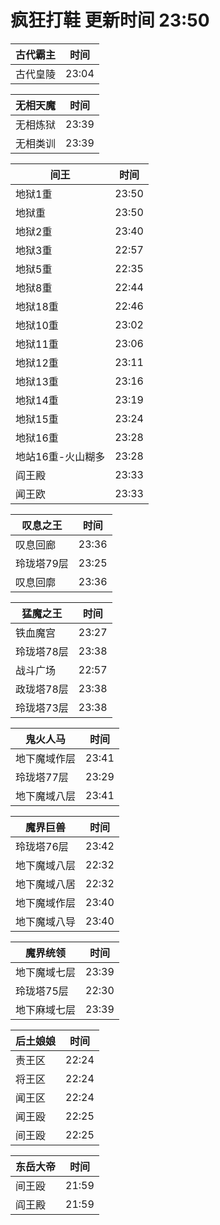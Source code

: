 # 疯狂打鞋 更新时间 23:50

| 古代霸主   | 时间    |
|--------|-------|
| 古代皇陵 | 23:04 |

| 无相天魔   | 时间    |
|--------|-------|
| 无相炼狱 | 23:39 |
| 无相类训 | 23:39 |

| 间王   | 时间    |
|--------|-------|
| 地狱1重 | 23:50 |
| 地狱重 | 23:50 |
| 地狱2重 | 23:40 |
| 地狱3重 | 22:57 |
| 地狱5重 | 22:35 |
| 地狱8重 | 22:44 |
| 地狱18重 | 22:46 |
| 地狱10重 | 23:02 |
| 地狱11重 | 23:06 |
| 地狱12重 | 23:11 |
| 地狱13重 | 23:16 |
| 地狱14重 | 23:19 |
| 地狱15重 | 23:24 |
| 地狱16重 | 23:28 |
| 地站16重-火山糊多 | 23:28 |
| 阎王殿 | 23:33 |
| 闻王欧 | 23:33 |

| 叹息之王   | 时间    |
|--------|-------|
| 叹息回廊 | 23:36 |
| 玲珑塔79层 | 23:25 |
| 叹息回廓 | 23:36 |

| 猛魔之王   | 时间    |
|--------|-------|
| 铁血魔宫 | 23:27 |
| 玲珑塔78层 | 23:38 |
| 战斗广场 | 22:57 |
| 政珑塔78层 | 23:38 |
| 玲珑塔73层 | 23:38 |

| 鬼火人马   | 时间    |
|--------|-------|
| 地下魔域作层 | 23:41 |
| 玲珑塔77层 | 23:29 |
| 地下魔域八层 | 23:41 |

| 魔界巨兽   | 时间    |
|--------|-------|
| 玲珑塔76层 | 23:42 |
| 地下魔域八层 | 22:32 |
| 地下魔域八居 | 22:32 |
| 地下魔域作层 | 23:40 |
| 地下魔域八导 | 23:40 |

| 魔界统领   | 时间    |
|--------|-------|
| 地下魔域七层 | 23:39 |
| 玲珑塔75层 | 22:30 |
| 地下麻域七层 | 23:39 |

| 后土娘娘   | 时间    |
|--------|-------|
| 责王区 | 22:24 |
| 将王区 | 22:24 |
| 闻王区 | 22:24 |
| 闻王殴 | 22:25 |
| 间王殴 | 22:25 |

| 东岳大帝   | 时间    |
|--------|-------|
| 间王殴 | 21:59 |
| 阎王殿 | 21:59 |